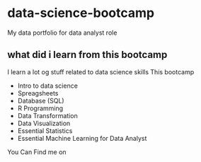 # data-science-bootcamp
My data portfolio for data analyst role 

## what did  i learn from this bootcamp 

I learn a lot og stuff related to data science skills This bootcamp 

- Intro to data science
- Spreagsheets
- Database (SQL)
- R Programming
- Data Transformation
- Data Visualization
- Essential Statistics
- Essential Machine Learning for Data Analyst

You Can Find me on 
